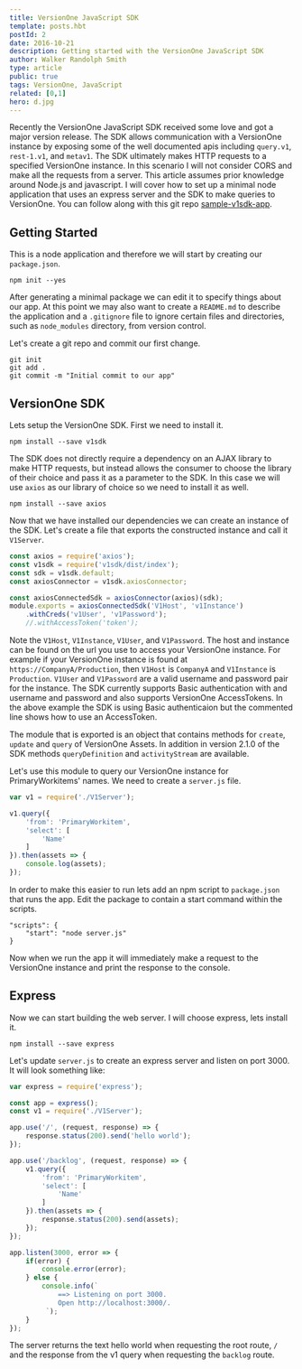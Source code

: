 ```yaml
---
title: VersionOne JavaScript SDK
template: posts.hbt
postId: 2
date: 2016-10-21
description: Getting started with the VersionOne JavaScript SDK
author: Walker Randolph Smith
type: article
public: true
tags: VersionOne, JavaScript
related: [0,1]
hero: d.jpg
---
```


Recently the VersionOne JavaScript SDK received some love and got a major version release.
The SDK allows communication with a VersionOne instance by exposing some of the well documented apis including
 `query.v1`, `rest-1.v1`, and `metav1`. The SDK ultimately makes HTTP requests to a specified VersionOne instance.
In this scenario I will not consider CORS and make all the requests from a server.
This article assumes prior knowledge around Node.js and javascript.
I will cover how to set up a minimal node application that uses an express server and the SDK to make queries to VersionOne.
You can follow along with this git repo [sample-v1sdk-app](https://github.com/walkerrandolphsmith/sample-v1sdk-app).

 ## Getting Started
This is a node application and therefore we will start by creating our `package.json`.

```
npm init --yes
```

After generating a minimal package we can edit it to specify things about our app.
At this point we may also want to create a `README.md` to describe the application and a `.gitignore` file to ignore
certain files and directories, such as `node_modules` directory, from version control.

Let's create a git repo and commit our first change.
```
git init
git add .
git commit -m "Initial commit to our app"
```

## VersionOne SDK
Lets setup the VersionOne SDK.
First we need to install it.
```
npm install --save v1sdk
```
The SDK does not directly require a dependency on an AJAX library to make HTTP requests, but instead allows the consumer
to choose the library of their choice and pass it as a parameter to the SDK.
In this case we will use `axios` as our library of choice so we need to install it as well.
```
npm install --save axios
```

Now that we have installed our dependencies we can create an instance of the SDK.
Let's create a file that exports the constructed instance and call it `V1Server`.

```js
const axios = require('axios');
const v1sdk = require('v1sdk/dist/index');
const sdk = v1sdk.default;
const axiosConnector = v1sdk.axiosConnector;

const axiosConnectedSdk = axiosConnector(axios)(sdk);
module.exports = axiosConnectedSdk('V1Host', 'v1Instance')
    .withCreds('v1User', 'v1Password');
    //.withAccessToken('token');
```

Note the `V1Host`, `V1Instance`, `V1User`, and `V1Password`.
The host and instance can be found on the url you use to access your VersionOne instance.
For example if your VersionOne instance is found at `https://CompanyA/Production`, then
`V1Host` is `CompanyA` and `V1Instance` is `Production`.
`V1User` and `V1Password` are a valid username and password pair for the instance.
The SDK currently supports Basic authentication with and username and password and
also supports VersionOne AccessTokens. In the above example the SDK is using Basic authenticaion
but the commented line shows how to use an AccessToken.

The module that is exported is an object that contains methods for `create`, `update` and `query` of VersionOne Assets.
In addition in version 2.1.0 of the SDK methods `queryDefinition` and `activityStream` are available.

Let's use this module to query our VersionOne instance for PrimaryWorkitems' names. We need to create a `server.js` file.

```js
var v1 = require('./V1Server');

v1.query({
    'from': 'PrimaryWorkitem',
    'select': [
        'Name'
    ]
}).then(assets => {
    console.log(assets);
});
```

In order to make this easier to run lets add an npm script to `package.json` that runs the app.
Edit the package to contain a start command within the scripts.

```
"scripts": {
    "start": "node server.js"
}
```

Now when we run the app it will immediately make a request to the VersionOne instance
and print the response to the console.

## Express
Now we can start building the web server. I will choose express, lets install it.

```
npm install --save express
```

Let's update `server.js`
to create an express server and listen on port 3000. It will look something like:

```js
var express = require('express');

const app = express();
const v1 = require('./V1Server');

app.use('/', (request, response) => {
    response.status(200).send('hello world');
});

app.use('/backlog', (request, response) => {
    v1.query({
        'from': 'PrimaryWorkitem',
        'select': [
            'Name'
        ]
    }).then(assets => {
        response.status(200).send(assets);
    });
});

app.listen(3000, error => {
    if(error) {
        console.error(error);
    } else {
        console.info(`
            ==> Listening on port 3000.
            Open http://localhost:3000/.
         `);
    }
});
```

The server returns the text hello world when requesting the root route, `/` and the response from the v1 query when
requesting the `backlog` route.